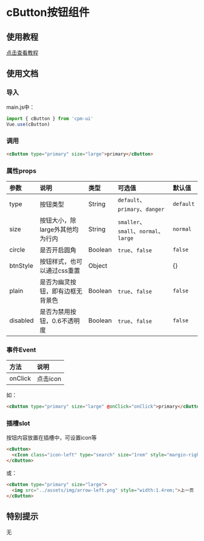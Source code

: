 # cButton按钮组件

## 使用教程
[点击查看教程](https://cpm828.github.io/cpm-ui/demo/index.html#/button)


## 使用文档
### 导入
main.js中：
```js
import { cButton } from 'cpm-ui'
Vue.use(cButton)
```

### 调用
```html
<cButton type="primary" size="large">primary</cButton>
```

### 属性props
|参数|说明|类型|可选值|默认值|
|:---|:---|:---|:---|:---|
|type|按钮类型|String|`default`、`primary`、`danger`|`default`|
|size|按钮大小，除large外其他均为行内|String|`smaller`、`small`、`normal`、`large`|`normal`|
|circle|是否开启圆角|Boolean|`true`、`false`|`false`|
|btnStyle|按钮样式，也可以通过css重置|Object||{}|
|plain|是否为幽灵按钮，即有边框无背景色|Boolean|`true`、`false`|`false`|
|disabled|是否为禁用按钮，0.6不透明度|Boolean|`true`、`false`|`false`|


### 事件Event
|方法|说明|
|:---|:---|
|onClick|点击icon|

如：
```html
<cButton type="primary" size="large" @onClick="onClick">primary</cButton>
```

### 插槽slot
按钮内容放置在插槽中，可设置icon等
```html
<cButton>
  <cIcon class="icon-left" type="search" size="1rem" style="margin-right:0.26rem;"></cIcon>搜索
</cButton>
```
或：
```html
<cButton type="primary" size="large">
  <img src="../assets/img/arrow-left.png" style="width:1.4rem;">上一页
</cButton>
```



## 特别提示
无